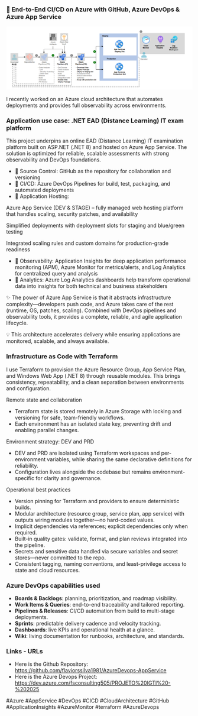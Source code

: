 ### 🚀 End-to-End CI/CD on Azure with GitHub, Azure DevOps & Azure App Service

![Azure DevOps App Service Architecture](azure_devops_app_services.PNG)


I recently worked on an Azure cloud architecture that automates deployments and provides full observability across environments.

 ### Application use case: .NET EAD (Distance Learning) IT exam platform

This project underpins an online EAD (Distance Learning) IT examination platform built on ASP.NET (.NET 8) and hosted on Azure App Service. The solution is optimized for reliable, scalable assessments with strong observability and DevOps foundations.

- 🔹 Source Control: GitHub as the repository for collaboration and versioning
- 🔹 CI/CD: Azure DevOps Pipelines for build, test, packaging, and automated deployments
- 🔹 Application Hosting:

Azure App Service (DEV & STAGE) – fully managed web hosting platform that handles scaling, security patches, and availability

Simplified deployments with deployment slots for staging and blue/green testing

Integrated scaling rules and custom domains for production-grade readiness
- 🔹 Observability: Application Insights for deep application performance monitoring (APM), Azure Monitor for metrics/alerts, and Log Analytics for centralized query and analysis
- 🔹 Analytics: Azure Log Analytics dashboards help transform operational data into insights for both technical and business stakeholders

✨ The power of Azure App Service is that it abstracts infrastructure complexity—developers push code, and Azure takes care of the rest (runtime, OS, patches, scaling). Combined with DevOps pipelines and observability tools, it provides a complete, reliable, and agile application lifecycle.

💡 This architecture accelerates delivery while ensuring applications are monitored, scalable, and always available.

### Infrastructure as Code with Terraform

I use Terraform to provision the Azure Resource Group, App Service Plan, and Windows Web App (.NET 8) through reusable modules. This brings consistency, repeatability, and a clean separation between environments and configuration.

Remote state and collaboration
- Terraform state is stored remotely in Azure Storage with locking and versioning for safe, team-friendly workflows.
- Each environment has an isolated state key, preventing drift and enabling parallel changes.

Environment strategy: DEV and PRD
- DEV and PRD are isolated using Terraform workspaces and per-environment variables, while sharing the same declarative definitions for reliability.
- Configuration lives alongside the codebase but remains environment-specific for clarity and governance.

Operational best practices
- Version pinning for Terraform and providers to ensure deterministic builds.
- Modular architecture (resource group, service plan, app service) with outputs wiring modules together—no hard-coded values.
- Implicit dependencies via references; explicit dependencies only when required.
- Built-in quality gates: validate, format, and plan reviews integrated into the pipeline.
- Secrets and sensitive data handled via secure variables and secret stores—never committed to the repo.
- Consistent tagging, naming conventions, and least-privilege access to state and cloud resources.

### Azure DevOps capabilities used

- **Boards & Backlogs**: planning, prioritization, and roadmap visibility.
- **Work Items & Queries**: end-to-end traceability and tailored reporting.
- **Pipelines & Releases**: CI/CD automation from build to multi-stage deployments.
- **Sprints**: predictable delivery cadence and velocity tracking.
- **Dashboards**: live KPIs and operational health at a glance.
- **Wiki**: living documentation for runbooks, architecture, and standards.

### Links - URLs

- Here is the Github Repository: https://github.com/flaviorssilva1981/AzureDevops-AppService
- Here is the Azure Devops Project: https://dev.azure.com/fsconsulting505/PROJETO%20IGTI%20-%202025

#Azure #AppService #DevOps #CICD #CloudArchitecture #GitHub #ApplicationInsights #AzureMonitor #terraform #AzureDevops



